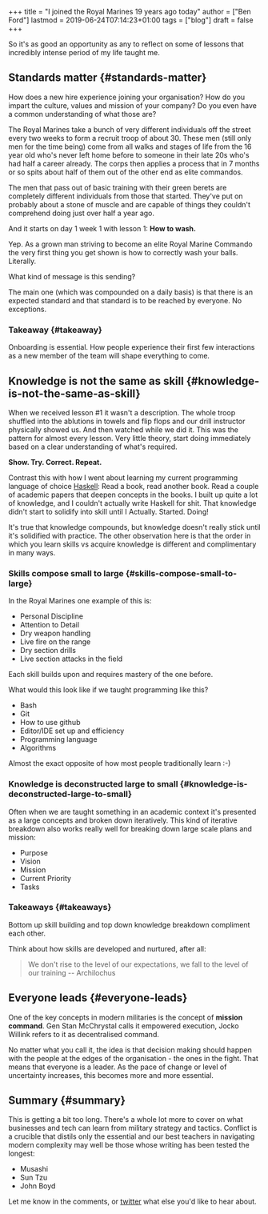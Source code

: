 +++
title = "I joined the Royal Marines 19 years ago today"
author = ["Ben Ford"]
lastmod = 2019-06-24T07:14:23+01:00
tags = ["blog"]
draft = false
+++

So it's as good an opportunity as any to reflect on some of lessons that incredibly
intense period of my life taught me.

<!--more-->


## Standards matter {#standards-matter}

How does a new hire experience joining your organisation? How do you impart the
culture, values and mission of your company? Do you even have a common
understanding of what those are?

The Royal Marines take a bunch of very different individuals off the street
every two weeks to form a recruit troop of about 30. These men (still only men
for the time being) come from all walks and stages of life from the 16 year old
who's never left home before to someone in their late 20s who's had half a
career already. The corps then applies a process that in 7 months or so spits
about half of them out of the other end as elite commandos.

The men that pass out of basic training with their green berets are completely
different individuals from those that started. They've put on probably about a
stone of muscle and are capable of things they couldn't comprehend doing just
over half a year ago.

And it starts on day 1 week 1 with lesson 1: **How to wash.**

Yep. As a grown man striving to become an elite Royal Marine Commando the very
first thing you get shown is how to correctly wash your balls. Literally.

What kind of message is this sending?

The main one (which was compounded on a daily basis) is that there is an
expected standard and that standard is to be reached by everyone. No exceptions.


### Takeaway {#takeaway}

Onboarding is essential. How people experience their first few interactions as a
new member of the team will shape everything to come.


## Knowledge is not the same as skill {#knowledge-is-not-the-same-as-skill}

When we received lesson #1 it wasn't a description. The whole troop shuffled
into the ablutions in towels and flip flops and our drill instructor physically
showed us. And then watched while we did it. This was the pattern for almost
every lesson. Very little theory, start doing immediately based on a clear
understanding of what's required.

**Show. Try. Correct. Repeat.**

Contrast this with how I went about learning my current programming language of
choice [Haskell](https://www.haskell.org/): Read a book, read another book. Read a couple of academic papers
that deepen concepts in the books. I built up quite a lot of knowledge, and I
couldn't actually write Haskell for shit. That knowledge didn't start to
solidify into skill until I Actually. Started. Doing!

It's true that knowledge compounds, but knowledge doesn't really stick until
it's solidified with practice. The other observation here is that the order in
which you learn skills vs acquire knowledge is different and complimentary in
many ways.


### Skills compose small to large {#skills-compose-small-to-large}

In the Royal Marines one example of this is:

-   Personal Discipline
-   Attention to Detail
-   Dry weapon handling
-   Live fire on the range
-   Dry section drills
-   Live section attacks in the field

Each skill builds upon and requires mastery of the one before.

What would this look like if we taught programming like this?

-   Bash
-   Git
-   How to use github
-   Editor/IDE set up and efficiency
-   Programming language
-   Algorithms

Almost the exact opposite of how most people traditionally learn :-)


### Knowledge is deconstructed large to small {#knowledge-is-deconstructed-large-to-small}

Often when we are taught something in an academic context it's presented as a
large concepts and broken down iteratively. This kind of iterative breakdown
also works really well for breaking down large scale plans and mission:

-   Purpose
-   Vision
-   Mission
-   Current Priority
-   Tasks


### Takeaways {#takeaways}

Bottom up skill building and top down knowledge breakdown compliment each other.

Think about how skills are developed and nurtured, after all:

> We don't rise to the level of our expectations, we fall to the level of our
> training -- Archilochus


## Everyone leads {#everyone-leads}

One of the key concepts in modern militaries is the concept of **mission
command**. Gen Stan McChrystal calls it empowered execution, Jocko Willink refers
to it as decentralised command.

No matter what you call it, the idea is that decision making should happen with
the people at the edges of the organisation - the ones in the fight. That means
that everyone is a leader. As the pace of change or level of uncertainty
increases, this becomes more and more essential.


## Summary {#summary}

This is getting a bit too long. There's a whole lot more to cover on what businesses
and tech can learn from military strategy and tactics. Conflict is a crucible
that distils only the essential and our best teachers in navigating modern
complexity may well be those whose writing has been tested the longest:

-   Musashi
-   Sun Tzu
-   John Boyd

Let me know in the comments, or [twitter](https://twitter.com/commandodev) what else you'd like to hear about.
